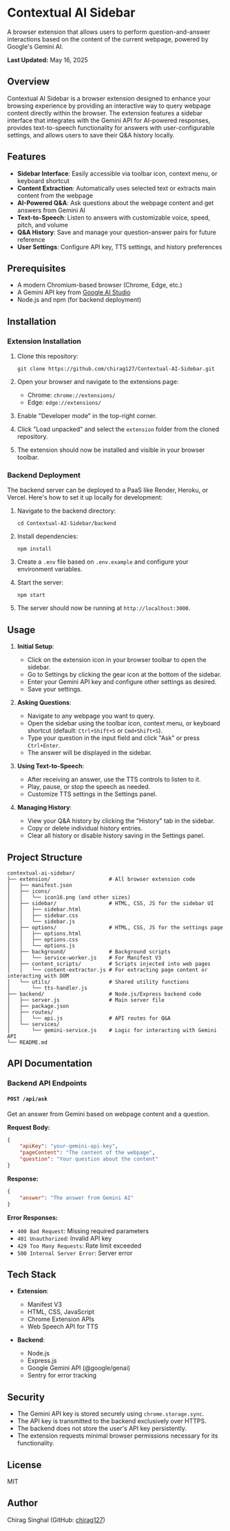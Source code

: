 # Contextual AI Sidebar

A browser extension that allows users to perform question-and-answer interactions based on the content of the current webpage, powered by Google's Gemini AI.

**Last Updated:** May 16, 2025

## Overview

Contextual AI Sidebar is a browser extension designed to enhance your browsing experience by providing an interactive way to query webpage content directly within the browser. The extension features a sidebar interface that integrates with the Gemini API for AI-powered responses, provides text-to-speech functionality for answers with user-configurable settings, and allows users to save their Q&A history locally.

## Features

-   **Sidebar Interface**: Easily accessible via toolbar icon, context menu, or keyboard shortcut
-   **Content Extraction**: Automatically uses selected text or extracts main content from the webpage
-   **AI-Powered Q&A**: Ask questions about the webpage content and get answers from Gemini AI
-   **Text-to-Speech**: Listen to answers with customizable voice, speed, pitch, and volume
-   **Q&A History**: Save and manage your question-answer pairs for future reference
-   **User Settings**: Configure API key, TTS settings, and history preferences

## Prerequisites

-   A modern Chromium-based browser (Chrome, Edge, etc.)
-   A Gemini API key from [Google AI Studio](https://ai.google.dev/)
-   Node.js and npm (for backend deployment)

## Installation

### Extension Installation

1. Clone this repository:

    ```
    git clone https://github.com/chirag127/Contextual-AI-Sidebar.git
    ```

2. Open your browser and navigate to the extensions page:

    - Chrome: `chrome://extensions/`
    - Edge: `edge://extensions/`

3. Enable "Developer mode" in the top-right corner.

4. Click "Load unpacked" and select the `extension` folder from the cloned repository.

5. The extension should now be installed and visible in your browser toolbar.

### Backend Deployment

The backend server can be deployed to a PaaS like Render, Heroku, or Vercel. Here's how to set it up locally for development:

1. Navigate to the backend directory:

    ```
    cd Contextual-AI-Sidebar/backend
    ```

2. Install dependencies:

    ```
    npm install
    ```

3. Create a `.env` file based on `.env.example` and configure your environment variables.

4. Start the server:

    ```
    npm start
    ```

5. The server should now be running at `http://localhost:3000`.

## Usage

1. **Initial Setup**:

    - Click on the extension icon in your browser toolbar to open the sidebar.
    - Go to Settings by clicking the gear icon at the bottom of the sidebar.
    - Enter your Gemini API key and configure other settings as desired.
    - Save your settings.

2. **Asking Questions**:

    - Navigate to any webpage you want to query.
    - Open the sidebar using the toolbar icon, context menu, or keyboard shortcut (default: `Ctrl+Shift+S` or `Cmd+Shift+S`).
    - Type your question in the input field and click "Ask" or press `Ctrl+Enter`.
    - The answer will be displayed in the sidebar.

3. **Using Text-to-Speech**:

    - After receiving an answer, use the TTS controls to listen to it.
    - Play, pause, or stop the speech as needed.
    - Customize TTS settings in the Settings panel.

4. **Managing History**:
    - View your Q&A history by clicking the "History" tab in the sidebar.
    - Copy or delete individual history entries.
    - Clear all history or disable history saving in the Settings panel.

## Project Structure

```
contextual-ai-sidebar/
├── extension/                   # All browser extension code
│   ├── manifest.json
│   ├── icons/
│   │   └── icon16.png (and other sizes)
│   ├── sidebar/                 # HTML, CSS, JS for the sidebar UI
│   │   ├── sidebar.html
│   │   ├── sidebar.css
│   │   └── sidebar.js
│   ├── options/                 # HTML, CSS, JS for the settings page
│   │   ├── options.html
│   │   ├── options.css
│   │   └── options.js
│   ├── background/              # Background scripts
│   │   └── service-worker.js    # For Manifest V3
│   ├── content_scripts/         # Scripts injected into web pages
│   │   └── content-extractor.js # For extracting page content or interacting with DOM
│   └── utils/                   # Shared utility functions
│       └── tts-handler.js
├── backend/                     # Node.js/Express backend code
│   ├── server.js                # Main server file
│   ├── package.json
│   ├── routes/
│   │   └── api.js               # API routes for Q&A
│   └── services/
│       └── gemini-service.js    # Logic for interacting with Gemini API
└── README.md
```

## API Documentation

### Backend API Endpoints

#### `POST /api/ask`

Get an answer from Gemini based on webpage content and a question.

**Request Body:**

```json
{
    "apiKey": "your-gemini-api-key",
    "pageContent": "The content of the webpage",
    "question": "Your question about the content"
}
```

**Response:**

```json
{
    "answer": "The answer from Gemini AI"
}
```

**Error Responses:**

-   `400 Bad Request`: Missing required parameters
-   `401 Unauthorized`: Invalid API key
-   `429 Too Many Requests`: Rate limit exceeded
-   `500 Internal Server Error`: Server error

## Tech Stack

-   **Extension**:

    -   Manifest V3
    -   HTML, CSS, JavaScript
    -   Chrome Extension APIs
    -   Web Speech API for TTS

-   **Backend**:
    -   Node.js
    -   Express.js
    -   Google Gemini API (@google/genai)
    -   Sentry for error tracking

## Security

-   The Gemini API key is stored securely using `chrome.storage.sync`.
-   The API key is transmitted to the backend exclusively over HTTPS.
-   The backend does not store the user's API key persistently.
-   The extension requests minimal browser permissions necessary for its functionality.

## License

MIT

## Author

Chirag Singhal (GitHub: [chirag127](https://github.com/chirag127))
